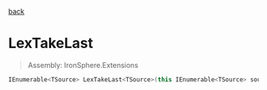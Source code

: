 ﻿

[back](/IronSphere.Extensions/types/LinqExtensions)

# LexTakeLast

> Assembly: IronSphere.Extensions

```csharp
IEnumerable<TSource> LexTakeLast<TSource>(this IEnumerable<TSource> source, int count);
```



 